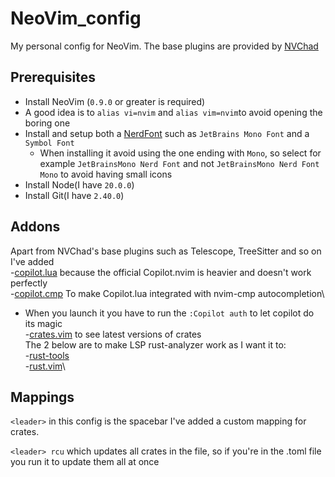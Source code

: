 # NeoVim_config
My personal config for NeoVim. The base plugins are provided by [NVChad](https://nvchad.com)

## Prerequisites
- Install NeoVim (`0.9.0` or greater is required)
- A good idea is to `alias vi=nvim` and `alias vim=nvim`to avoid opening the boring one
- Install and setup both a [NerdFont](https://www.nerdfonts.com) such as `JetBrains Mono Font` and a `Symbol Font`
  - When installing it avoid using the one ending with `Mono`, so select for example `JetBrainsMono Nerd Font` and not `JetBrainsMono Nerd Font Mono` to avoid having small icons
- Install Node(I have `20.0.0`)
- Install Git(I have `2.40.0`)
## Addons
Apart from NVChad's base plugins such as Telescope, TreeSitter and so on I've added\
-[copilot.lua](https://github.com/zbirenbaum/copilot.lua) because the official Copilot.nvim is heavier and doesn't work perfectly\
-[copilot.cmp](https://github.com/zbirenbaum/copilot-cmp) To make Copilot.lua integrated with nvim-cmp autocompletion\
  - When you launch it you have to run the `:Copilot auth` to let copilot do its magic\
-[crates.vim](https://github.com/Saecki/crates.nvim) to see latest versions of crates\
The 2 below are to make LSP rust-analyzer work as I want it to:\
-[rust-tools](https://github.com/simrat39/rust-tools.nvim)\
-[rust.vim](https://github.com/rust-lang/rust.vim)\


## Mappings
`<leader>` in this config is the  spacebar
I've added a custom mapping for crates.   

`<leader> rcu` which updates all crates in the file, so if you're in the .toml file you run it to update them all at once
